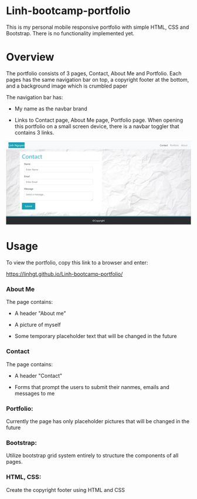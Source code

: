 # Linh-bootcamp-portfolio

This is my personal mobile responsive portfolio with simple HTML, CSS and Bootstrap. There is no functionality implemented yet.

# Overview

The portfolio consists of 3 pages, Contact, About Me and Portfolio. Each pages has the same navigation bar on top, a copyright footer at the bottom, and a background image which is crumbled paper

The navigation bar has:

* My name as the navbar brand

* Links to Contact page, About Me page, Portfolio page. When opening this portfolio on a small screen device, there is a navbar toggler that contains 3 links.

![Contact page](./Assets/Images/contact-page.JPG?raw=true)

# Usage

To view the portfolio, copy this link to a browser and enter:

https://linhgt.github.io/Linh-bootcamp-portfolio/

### About Me

The page contains:

* A header "About me"

* A picture of myself

* Some temporary placeholder text that will be changed in the future 

### Contact

The page contains:

* A header "Contact"

* Forms that prompt the users to submit their nanmes, emails and messages to me

### Portfolio:

Currently the page has only placeholder pictures that will be changed in the future

### Bootstrap:

Utilize bootstrap grid system entirely to structure the components of all pages. 

### HTML, CSS:

Create the copyright footer using HTML and CSS

